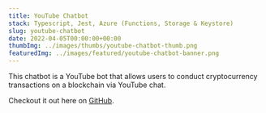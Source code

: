 ```yaml
---
title: YouTube Chatbot
stack: Typescript, Jest, Azure (Functions, Storage & Keystore)
slug: youtube-chatbot
date: 2022-04-05T00:00:00+00:00
thumbImg: ../images/thumbs/youtube-chatbot-thumb.png
featuredImg: ../images/featured/youtube-chatbot-banner.png
---
```


This chatbot is a YouTube bot that allows users to conduct cryptocurrency transactions on a blockchain via YouTube chat.

Checkout it out here on [GitHub](https://github.com/callowcreation/youtube-chatbot).